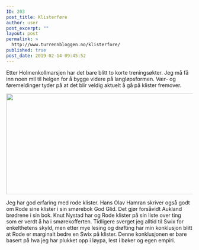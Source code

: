 ```yaml
---
ID: 203
post_title: Klisterføre
author: user
post_excerpt: ""
layout: post
permalink: >
  http://www.turrennbloggen.no/klisterfore/
published: true
post_date: 2019-02-14 09:45:52
---
```

Etter Holmenkollmarsjen har det bare blitt to korte treningsøkter. Jeg må få inn noen mil til helgen for å bygge videre på langløpsformen. Vær- og føremeldinger tyder på at det blir veldig aktuelt å gå på klister fremover.

<img class="alignright wp-image-204 size-full" src="http://www.turrennbloggen.no/wp-content/uploads/2019/02/Capture.jpg" alt="" width="865" height="272" />

Jeg har god erfaring med rode klister. Hans Olav Hamran skriver også godt om Rode sine klister i sin smørebok God Glid. Det gjør forsåvidt Aukland brødrene i sin bok. Knut Nystad har og Rode klister på sin liste over ting som er verdt å ha i smørekofferten. Tidligere sverget jeg alltid til Swix for enkelthetens skyld, men etter mye lesing og drøfting har min konklusjon blitt at Rode er marginalt bedre en Swix på klister. Denne konklusjonen er bare basert på hva jeg har plukket opp i løypa, lest i bøker og egen empiri.